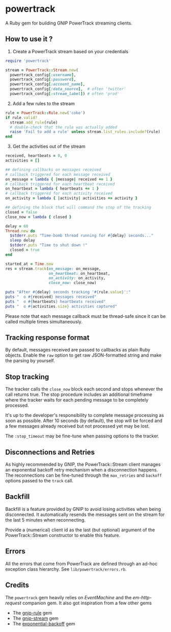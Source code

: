 # powertrack
A Ruby gem for building GNIP PowerTrack streaming clients.

## How to use it ?

1. Create a PowerTrack stream based on your credentials

  ```ruby
  require 'powertrack'

  stream = PowerTrack::Stream.new(
    powertrack_config[:username],
    powertrack_config[:password],
    powertrack_config[:account_name],
    powertrack_config[:data_source],  # often 'twitter'
    powertrack_config[:stream_label]) # often 'prod'
  ```

2. Add a few rules to the stream

  ```ruby
  rule = PowerTrack::Rule.new('coke')
  if rule.valid?
    stream.add_rule(rule)
    # double-check that the rule was actually added
    raise 'Fail to add a rule' unless stream.list_rules.include?(rule)
  end
  ```

3. Get the activities out of the stream

  ```ruby
  received, heartbeats = 0, 0
  activities = []

  ## defining callbacks on messages received
  # callback triggered for each message received
  on_message = lambda { |message| received += 1 }
  # callback triggered for each heartbeat received
  on_heartbeat = lambda { heartbeats += 1 }
  # callback triggered for each activity received
  on_activity = lambda { |activity| activities += activity }

  ## defining the block that will command the stop of the tracking
  closed = false
  close_now = lambda { closed }

  delay = 60
  Thread.new do
    $stderr.puts "Time-bomb thread running for #{delay} seconds..."
    sleep delay
    $stderr.puts "Time to shut down !"
    closed = true
  end

  started_at = Time.now
  res = stream.track(on_message: on_message,
                     on_heartbeat: on_heartbeat,
                     on_activity: on_activity,
                     close_now: close_now)

  puts "After #{delay} seconds tracking '#{rule.value}':"
  puts "  o #{received} messages received"
  puts "  o #{heartbeats} heartbeats received"
  puts "  o #{activities.size} activities captured"
  ```

Please note that each message callback must be thread-safe since it can be called
multiple times simultaneously.

## Tracking response format

By default, messages received are passed to callbacks as plain Ruby objects. Enable
the ```raw``` option to get raw JSON-formatted string and make the parsing by
yourself.

## Stop tracking

The tracker calls the ```close_now``` block each second and stops whenever the call
returns true. The stop procedure includes an additional timeframe where the tracker
waits for each pending message to be completely processed.

It's up to the developer's responsibility to complete message processing as soon as
possible. After 10 seconds (by default), the stop will be forced and a few messages
already received but not processed yet may be lost.

The ```:stop_timeout``` may be fine-tune when passing options to the tracker.

## Disconnections and Retries

As highly recommended by GNIP, the PowerTrack::Stream client manages an exponential
backoff retry mechanism when a disconnection happens. The reconnections can be
fine-tuned through the ```max_retries``` and ```backoff``` options passed to the
```track``` call.

## Backfill

Backfill is a feature provided by GNIP to avoid losing activities when being
disconnected. It automatically resends the messages sent on the stream for the
last 5 minutes when reconnecting.

Provide a (numerical) client id as the last (but optional) argument of the
PowerTrack::Stream constructor to enable this feature.

## Errors

All the errors that come from PowerTrack are defined through an ad-hoc exception
class hierarchy. See ```lib/powertrack/errors.rb```.

## Credits

The ```powertrack``` gem heavily relies on *EventMachine* and the *em-http-request*
companion gem. It also got inspiration from a few other gems

* The [gnip-rule](https://github.com/singlebrook/gnip-rule) gem
* The [gnip-stream](https://github.com/rweald/gnip-stream) gem
* The [exponential-backoff](https://github.com/pawelpacana/exponential-backoff) gem
